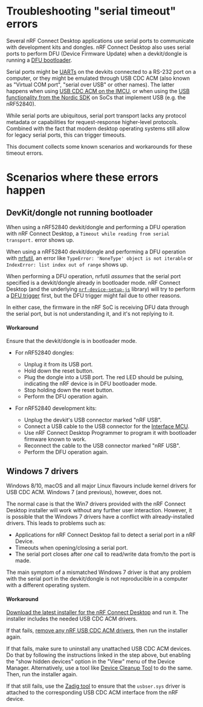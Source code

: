 # Troubleshooting "serial timeout" errors

Several nRF Connect Desktop applications use serial ports to communicate with
development kits and dongles. nRF Connect Desktop also uses serial ports to
perform DFU (Device Firmware Update) when a devkit/dongle is running a 
[DFU bootloader](http://infocenter.nordicsemi.com/topic/com.nordic.infocenter.sdk5.v15.0.0/sdk_app_serial_dfu_bootloader.html?cp=4_0_0_4_3_4).

Serial ports might be [UARTs](http://infocenter.nordicsemi.com/topic/com.nordic.infocenter.nrf52840.ps/uart.html?cp=2_0_0_5_32)
on the devkits connected to a RS-232 port on a computer,
or they might be emulated through USB CDC ACM (also known as "Virtual COM port",
"serial over USB" or other names). The latter happens when using 
[USB CDC ACM on the IMCU](http://infocenter.nordicsemi.com/topic/com.nordic.infocenter.nrf52/dita/nrf52/development/preview_dev_kit/vir_com_port.html?cp=2_1_5_4_1),
or when using the [USB functionality from the Nordic SDK](http://infocenter.nordicsemi.com/topic/com.nordic.infocenter.sdk5.v15.0.0/lib_usbd_class_cdc.html?cp=4_0_0_3_51_8_3)
on SoCs that implement USB (e.g. the nRF52840).

While serial ports are ubiquitous, serial port transport lacks any protocol
metadata or capabilities for request-response higher-level protocols. Combined
with the fact that modern desktop operating systems still allow for legacy
serial ports, this can trigger timeouts.

This document collects some known scenarios and workarounds for these timeout 
errors.

# Scenarios where these errors happen


## DevKit/dongle not running bootloader

When using a nRF52840 devkit/dongle and performing a DFU operation with 
nRF Connect Desktop, a `Timeout while reading from serial transport.` error shows up.

When using a nRF52840 devkit/dongle and performing a DFU operation with
[nrfutil](https://github.com/NordicSemiconductor/pc-nrfutil/), an error like
`TypeError: 'NoneType' object is not iterable` or `IndexError: list index out of range` 
shows up.

When performing a DFU operation, nrfutil *assumes* that the serial port
specified is a devkit/dongle already in bootloader mode. nRF Connect Desktop (and
the underlying [`nrf-device-setup-js`](https://github.com/NordicSemiconductor/nrf-device-setup-js) library)
will try to perform a [DFU trigger](http://infocenter.nordicsemi.com/topic/com.nordic.infocenter.sdk5.v15.0.0/lib_dfu_trigger_usb.html) 
first, but the DFU trigger might fail due to other reasons.

In either case, the firmware in the nRF SoC is receiving DFU data through the
serial port, but is not understanding it, and it's not replying to it.

#### Workaround

Ensure that the devkit/dongle is in bootloader mode.

- For nRF52840 dongles:
    - Unplug it from its USB port.
    - Hold down the reset button.
    - Plug the dongle into a USB port. The red LED should be pulsing, indicating the nRF device is in DFU bootloader mode.
    - Stop holding down the reset button.
    - Perform the DFU operation again.

- For nRF52840 development kits:
    - Unplug the devkit's USB connector marked "nRF USB".
    - Connect a USB cable to the USB connector for the [Interface MCU](http://infocenter.nordicsemi.com/topic/com.nordic.infocenter.nrf52/dita/nrf52/development/nrf52840_pdk/if_mcu.html).
    - Use nRF Connect Desktop Programmer to program it with bootloader firmware known to work.
    - Reconnect the cable to the USB connector marked "nRF USB".
    - Perform the DFU operation again.

## Windows 7 drivers

Windows 8/10, macOS and all major Linux flavours include kernel drivers for USB CDC ACM.
Windows 7 (and previous), however, does not.

The normal case is that the Win7 drivers provided with the nRF Connect Desktop
installer will work without any further user interaction. However, it is possible
that the Windows 7 drivers have a conflict with already-installed drivers.
This leads to problems such as:

- Applications for nRF Connect Desktop fail to detect a serial port in a nRF Device.
- Timeouts when opening/closing a serial port.
- The serial port closes after *one* call to read/write data from/to the port is made.

The main symptom of a mismatched Windows 7 driver is that any problem with the
serial port in the devkit/dongle is not reproducible in a computer with a different
operating system.

#### Workaround

[Download the latest installer for the nRF Connect Desktop](https://github.com/NordicSemiconductor/pc-nrfconnect-core/releases)
and run it. The installer includes the needed USB CDC ACM drivers.

If that fails, [remove any nRF USB CDC ACM drivers](https://docs.microsoft.com/en-us/windows-hardware/drivers/install/using-device-manager-to-uninstall-devices-and-driver-packages),
then run the installer again.

If that fails, make sure to uninstall any unattached USB CDC ACM devices. Do 
that by following the instructions linked in the step above, but enabling the 
"show hidden devices" option in the "View" menu of the Device Manager. 
Alternatively, use a tool like 
[Device Cleanup Tool](https://www.uwe-sieber.de/misc_tools_e.html) to do the 
same. Then, run the installer again.

If that still fails, use the [Zadig tool](https://zadig.akeo.ie/) to ensure that
the `usbser.sys` driver is attached to the corresponding USB CDC ACM interface
from the nRF device.


